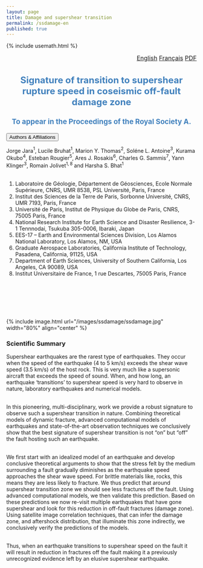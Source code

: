 ```yaml
---
layout: page
title: Damage and supershear transition
permalink: /ssdamage-en
published: true
---
```


{% include usemath.html %}

<div class="pagewidth">
<div id="watchbtn" style="text-align:right;font-size:12pt">
   <a href="{{site.baseurl}}/ssdamage-en">English</a>
   <a href="{{site.baseurl}}/ssdamage-fr">Français</a>
   <a href="{{site.baseurl}}/files/JaraBruhatThomas2021d.pdf">PDF</a>
</div>

<h2 align="center" style="color:#4181BD; font-size:18pt">Signature of transition to supershear rupture speed in coseismic off-fault damage zone</h2>	
<h3 align="center" style="color:#4181BD; font-size:14pt">To appear in the Proceedings of the Royal Society A.</h3>

<button class="accordion">Authors & Affiliations</button>
<div class="panel">
<div class="columntxtauthors">

Jorge Jara$^{1}$, Lucile Bruhat$^{1}$, Marion Y. Thomas$^{2}$, Soléne L. Antoine$^{3}$, Kurama Okubo$^{4}$, Esteban Rougier$^{5}$, Ares J. Rosakis$^{6}$, Charles G. Sammis$^{7}$, Yann Klinger$^{3}$, Romain Jolivet$^{1,8}$ and Harsha S. Bhat$^{1}$<br><br>

1. Laboratoire de Géologie, Département de Géosciences, Ecole Normale Supérieure, CNRS, UMR 8538, PSL Université, Paris, France<br>
2. Institut des Sciences de la Terre de Paris, Sorbonne Université, CNRS, UMR 7193, Paris, France<br>
3. Université de Paris, Institut de Physique du Globe de Paris, CNRS, 75005 Paris, France<br>
4. National Research Institute for Earth Science and Disaster Resilience, 3-1 Tennnodai, Tsukuba 305-0006, Ibaraki, Japan<br>
5. EES-17 – Earth and Environmental Sciences Division, Los Alamos National Laboratory, Los Alamos, NM, USA<br>
6. Graduate Aerospace Laboratories, California Institute of Technology, Pasadena, California, 91125, USA<br>
7. Department of Earth Sciences, University of Southern California, Los Angeles, CA 90089, USA<br>
8. Institut Universitaire de France, 1 rue Descartes, 75005 Paris, France

<br> <br>
</div>
</div>

<br> <br>

{% include image.html url="/images/ssdamage/ssdamage.jpg" width="80%" align="center" %}

<h3 align="left" id="one">Scientific Summary</h3>
<p>Supershear earthquakes are the rarest type of earthquakes. They occur when the speed of the earthquake (4 to 5 km/s) exceeds the shear wave speed (3.5 km/s) of the host rock. This is very much like a supersonic aircraft that exceeds the speed of sound. When, and how long, an earthquake ‘transitions’ to supershear speed is very hard to observe in nature, laboratory earthquakes and numerical models. <br><br>

In this pioneering, multi-disciplinary, work we provide a robust signature to observe such a supershear transition in nature. Combining theoretical models of dynamic fracture, advanced computational models of earthquakes and state-of-the-art observation techniques we conclusively show that the best signature of supershear transition is not “on” but “off” the fault hosting such an earthquake. <br><br>

We first start with an idealized model of an earthquake and develop conclusive theoretical arguments to show that the stress felt by the medium surrounding a fault gradually diminishes as the earthquake speed approaches the shear wave speed. For brittle materials like, rocks, this means they are less likely to fracture. We thus predict that around supershear transition zone we should see less fractures off the fault. Using advanced computational models, we then validate this prediction. Based on these predictions we now re-visit multiple earthquakes that have gone supershear and look for this reduction in off-fault fractures (damage zone). Using satellite image correlation techniques, that can infer the damage zone, and aftershock distribution, that illuminate this zone indirectly, we conclusively verify the predictions of the models.<br><br>

Thus, when an earthquake transitions to supershear speed on the fault it will result in reduction in fractures off the fault making it a previously unrecognized evidence left by an elusive supershear earthquake.
</p>

<br> <br>
</div>
